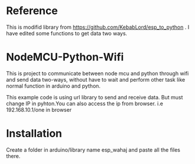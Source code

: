 # Reference
This is modifid library from https://github.com/KebabLord/esp_to_python .
I have edited some functions to get data two ways.


# NodeMCU-Python-Wifi
This is project to communicate  between node mcu and python through wifi and send data two-ways, without have to wait and
perform other task like normal function in arduino and python.

This example code is using url library to send and receive data. But must change IP in pyhton.You can also access the ip from browser.
i.e 192.168.10.1/one   in browser
# Installation
Create a folder in arduino/library name esp_wahaj and paste all the files there.
